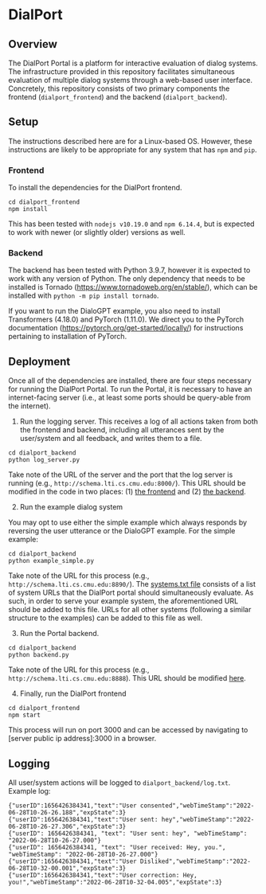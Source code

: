 # DialPort

## Overview

The DialPort Portal is a platform for interactive evaluation of dialog systems. The infrastructure provided in this repository facilitates simultaneous evaluation of multiple dialog systems through a web-based user interface. Concretely, this repository consists of two primary components the frontend (`dialport_frontend`) and the backend (`dialport_backend`). 

## Setup

The instructions described here are for a Linux-based OS. However, these instructions are likely to be appropriate for any system that has `npm` and `pip`.

### Frontend

To install the dependencies for the DialPort frontend. 

```
cd dialport_frontend
npm install
```

This has been tested with `nodejs v10.19.0` and `npm 6.14.4`, but is expected to work with newer (or slightly older) versions as well.

### Backend

The backend has been tested with Python 3.9.7, however it is expected to work with any version of Python. The only dependency that needs to be installed is Tornado (https://www.tornadoweb.org/en/stable/), which can be installed with `python -m pip install tornado`.

If you want to run the DialoGPT example, you also need to install Transformers (4.18.0) and PyTorch (1.11.0). We direct you to the PyTorch documentation (https://pytorch.org/get-started/locally/) for instructions pertaining to installation of PyTorch.

## Deployment

Once all of the dependencies are installed, there are four steps necessary for running the DialPort Portal. To run the Portal, it is necessary to have an internet-facing server (i.e., at least some ports should be query-able from the internet).

1. Run the logging server. This receives a log of all actions taken from both the frontend and backend, including all utterances sent by the user/system and all feedback, and writes them to a file.

```
cd dialport_backend
python log_server.py
```

Take note of the URL of the server and the port that the log server is running (e.g., `http://schema.lti.cs.cmu.edu:8000/`). This URL should be modified in the code in two places: (1) [the frontend](https://github.com/Shikib/dialport_portal/blob/95179894d77660f239a6b314443490a68b88c8e7/portal_frontend/src/App.js#L14) and (2) [the backend](https://github.com/Shikib/dialport_portal/blob/95179894d77660f239a6b314443490a68b88c8e7/portal_backend/backend.py#L17). 

2. Run the example dialog system

You may opt to use either the simple example which always responds by reversing the user utterance or the DialoGPT example. For the simple example:

```
cd dialport_backend
python example_simple.py
```

Take note of the URL for this process (e.g., `http://schema.lti.cs.cmu.edu:8890/`). The [systems.txt file](https://github.com/Shikib/dialport_portal/blob/main/portal_backend/systems.txt) consists of a list of system URLs that the DialPort portal should simultaneously evaluate. As such, in order to serve your example system, the aforementioned URL should be added to this file. URLs for all other systems (following a similar structure to the examples) can be added to this file as well.

3. Run the Portal backend.

```
cd dialport_backend
python backend.py
```

Take note of the URL for this process (e.g., `http://schema.lti.cs.cmu.edu:8888`). This URL should be modified [here](https://github.com/Shikib/dialport_portal/blob/95179894d77660f239a6b314443490a68b88c8e7/portal_frontend/src/App.js#L13).

4. Finally, run the DialPort frontend

```
cd dialport_frontend
npm start
```

This process will run on port 3000 and can be accessed by navigating to [server public ip address]:3000 in a browser.

## Logging

All user/system actions will be logged to `dialport_backend/log.txt`. Example log:

```
{"userID":1656426384341,"text":"User consented","webTimeStamp":"2022-06-28T10-26-26.188","expState":3}
{"userID":1656426384341,"text":"User sent: hey","webTimeStamp":"2022-06-28T10-26-27.306","expState":3}
{"userID": 1656426384341, "text": "User sent: hey", "webTimeStamp": "2022-06-28T10-26-27.000"}
{"userID": 1656426384341, "text": "User received: Hey, you.", "webTimeStamp": "2022-06-28T10-26-27.000"}
{"userID":1656426384341,"text":"User Disliked","webTimeStamp":"2022-06-28T10-32-00.001","expState":3}
{"userID":1656426384341,"text":"User correction: Hey, you!","webTimeStamp":"2022-06-28T10-32-04.005","expState":3}
```
